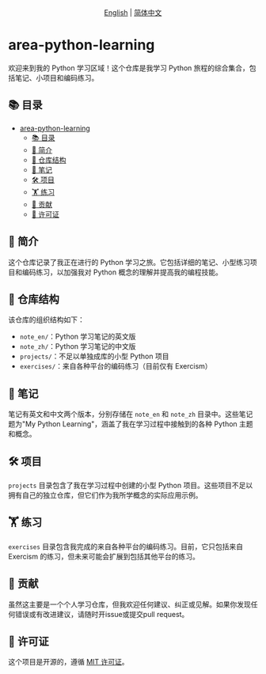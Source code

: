 <div align="center">
  <a href="README.md">English</a> |
  <a href="README.zh-CN.md">简体中文</a>
</div>

# area-python-learning

欢迎来到我的 Python 学习区域！这个仓库是我学习 Python 旅程的综合集合，包括笔记、小项目和编码练习。

## 📚 目录

- [area-python-learning](#area-python-learning)
	- [📚 目录](#-目录)
	- [🌟 简介](#-简介)
	- [📁 仓库结构](#-仓库结构)
	- [📝 笔记](#-笔记)
	- [🛠️ 项目](#️-项目)
	- [🏋️ 练习](#️-练习)
	- [🤝 贡献](#-贡献)
	- [📄 许可证](#-许可证)

## 🌟 简介

这个仓库记录了我正在进行的 Python 学习之旅。它包括详细的笔记、小型练习项目和编码练习，以加强我对 Python 概念的理解并提高我的编程技能。

## 📁 仓库结构

该仓库的组织结构如下：

- `note_en/`：Python 学习笔记的英文版
- `note_zh/`：Python 学习笔记的中文版
- `projects/`：不足以单独成库的小型 Python 项目
- `exercises/`：来自各种平台的编码练习（目前仅有 Exercism）

## 📝 笔记

笔记有英文和中文两个版本，分别存储在 `note_en` 和 `note_zh` 目录中。这些笔记题为"My Python Learning"，涵盖了我在学习过程中接触到的各种 Python 主题和概念。

## 🛠️ 项目

`projects` 目录包含了我在学习过程中创建的小型 Python 项目。这些项目不足以拥有自己的独立仓库，但它们作为我所学概念的实际应用示例。

## 🏋️ 练习

`exercises` 目录包含我完成的来自各种平台的编码练习。目前，它只包括来自 Exercism 的练习，但未来可能会扩展到包括其他平台的练习。

## 🤝 贡献

虽然这主要是一个个人学习仓库，但我欢迎任何建议、纠正或见解。如果你发现任何错误或有改进建议，请随时开issue或提交pull request。

## 📄 许可证

这个项目是开源的，遵循 [MIT 许可证](LICENSE)。